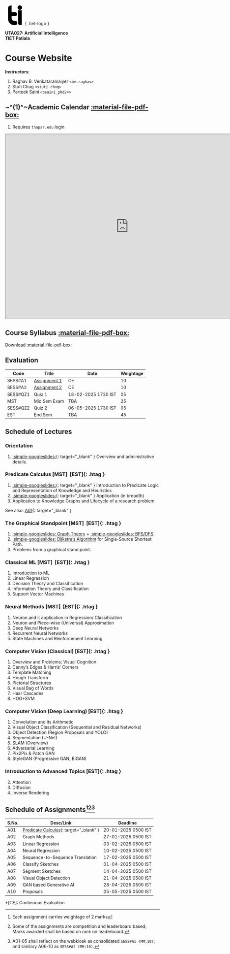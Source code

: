 ![Tiet Logo](assets/tiet-logo.svg){ .tiet-logo }

**UTA027: Artificial Intelligence**  
**TIET Patiala**

# Course Website

**Instructors**:

1. Raghav B. Venkataramaiyer `<bv.raghav>`
2. Stuti Chug `<stuti.chug>`
3. Parteek Saini `<psaini_phd24>`

<div class="annotate" markdown>

<!-- ## Academic Calendar [:material-file-pdf-box:](assets/academic-calendar-ug2plus.pdf) ~^:material-information-outline:^~{ title="Requires thapar.edu login" } ## -->
## ~^(1)^~Academic Calendar [:material-file-pdf-box:](assets/academic-calendar-ug2plus.pdf) ##

</div>

1. Requires `thapar.edu` login

<iframe src="https://calendar.google.com/calendar/embed?height=600&wkst=1&ctz=Asia%2FKolkata&mode=AGENDA&src=Y18wNDFiZjNjZGU2MTc2OGNjYTQzMTFlNDZhNDdiNGExNTZiM2JhMjIzNTZkYTRhMjU3NGNhMDhlNDI5OGNjZTI5QGdyb3VwLmNhbGVuZGFyLmdvb2dsZS5jb20&src=Y181MWMwYmJjZmRiMWVkYTI4ZDIzYzIwNDUxYjA4ZDM1ZjVhMDA0M2UzYzgxOTFlMzZkOTY0YzA5Mzc3MWQyNGZmQGdyb3VwLmNhbGVuZGFyLmdvb2dsZS5jb20&src=Y18wZjhmMWI1OWFiOGI2YzdhN2NmMzg4YTRhZTRjYWE1NmQyYWFlYzBiODJhMjVhNjVlYTRkM2VhMWVjNjZhODU4QGdyb3VwLmNhbGVuZGFyLmdvb2dsZS5jb20&color=%23795548&color=%23D81B60&color=%23C0CA33" style="border:solid 1px #777" width="800" height="600" frameborder="0" scrolling="no"></iframe>

## Course Syllabus [:material-file-pdf-box:](assets/uta027-syllabus-nba.pdf) ##

[Download
:material-file-pdf-box:](assets/uta027-syllabus-nba.pdf)

## Evaluation ##

| Code     | Title                                    | Date                | Weightage |
|----------|------------------------------------------|---------------------|-----------|
| SESS#A1  | [Assignment 1](#schedule-of-assignments) | CE                  | 10        |
| SESS#A2  | [Assignment 2](#schedule-of-assignments) | CE                  | 10        |
| SESS#QZ1 | Quiz 1                                   | 18-02-2025 1730 IST | 05        |
| MST      | Mid Sem Exam                             | TBA                 | 25        |
| SESS#QZ2 | Quiz 2                                   | 06-05-2025 1730 IST | 05        |
| EST      | End Sem                                  | TBA                 | 45        |

## Schedule of Lectures ##

### Orientation ###
1. [:simple-googleslides:][L00]{: target="_blank" }
   Overview and administrative details.

### Predicate Calculus **[MST]  [EST]**{: .htag } ###
1. [:simple-googleslides:][L01]{: target="_blank" }
   Introduction to Predicate Logic and Representation
   of Knowledge and Heuristics
2. [:simple-googleslides:][L02]{: target="_blank" }
   Application (in breadth)
3. Application to Knowledge Graphs and Lifecycle of a
   research problem

See also: [A01][A01]{: target="_blank" }

### The Graphical Standpoint **[MST]  [EST]**{: .htag } ###
1. [:simple-googleslides: Graph Theory][L03] +
   [:simple-googleslides: BFS/DFS][L04].
2. [:simple-googleslides: Dijkstra’s Algorithm][L05]
   for Single-Source Shortest Path.
3. Problems from a graphical stand point.

### Classical ML **[MST]  [EST]**{: .htag } ###
1. Introduction to ML
2. Linear Regression
3. Decision Theory and Classification
4. Information Theory and Classification
5. Support Vector Machines

### Neural Methods **[MST]  [EST]**{: .htag } ###
1. Neuron and it application in Regression/ Classification
2. Neuron and Piece-wise (Universal) Approximation
3. Deep Neural Networks
4. Recurrent Neural Networks
5. State Machines and Reinforcement Learning

### Computer Vision (Classical) **[EST]**{: .htag } ###
1. Overview and Problems; Visual Cognition
2. Canny’s Edges & Harris’ Corners
3. Template Matching
3. Hough Transform
4. Pictorial Structures
5. Visual Bag of Words
6. Haar Cascades
7. HOG+SVM

### Computer Vision (Deep Learning) **[EST]**{: .htag } ###
1. Convolution and its Arithmetic
9. Visual Object Classification (Sequential and
   Residual Networks)
10. Object Detection (Region Proposals and YOLO)
11. Segmentation (U-Net)
12. SLAM (Overview)
12. Adversarial Learning
13. Pix2Pix & Patch GAN
1. StyleGAN (Progressive GAN, BiGAN)

### Introduction to Advanced Topics  **[EST]**{: .htag } ###

2. Attention
3. Diffusion
4. Inverse Rendering

## Schedule of Assignments[^2][^5][^6] ##

| S.No. | Desc/Link                                     | Deadline            |
|-------|-----------------------------------------------|---------------------|
| A01   | [Predicate Calculus][A01]{: target="_blank" } | 20-01-2025 0500 IST |
| A02   | Graph Methods                                 | 27-01-2025 0500 IST |
| A03   | Linear Regression                             | 03-02-2025 0500 IST |
| A04   | Neural Regression                             | 10-02-2025 0500 IST |
| A05   | Sequence-to-Sequence Translation              | 17-02-2025 0500 IST |
| A06   | Classify Sketches                             | 01-04-2025 0500 IST |
| A07   | Segment Sketches                              | 14-04-2025 0500 IST |
| A08   | Visual Object Detection                       | 21-04-2025 0500 IST |
| A09   | GAN based Generative AI                       | 28-04-2025 0500 IST |
| A10   | Proposals                                     | 05-05-2025 0500 IST |

[^2]: Each assignment carries weightage of 2 marks

[^5]: Some of the assignments are competition and
    leaderboard based; Marks awarded shall be based on
    rank on leaderboard.

[^6]: A01-05 shall reflect on the webkiosk as
    consolidated `SESS#A1 (MM:10)`; and similary A06-10
    as `SESS#A2 (MM:10)`.

*[CE]: Continuous Evaluation

[L00]: https://docs.google.com/presentation/d/12eAv6piSBUGpidoTGguA8UnAvAQFPv9pX7HfcBJXFt8/edit?usp=sharing "UTA027 L00"
[L01]: https://docs.google.com/presentation/d/1T1BeU8iz2cfsM0yxdm8oT1Ly06R3n_xD4Rc6m3iAhCQ/edit?usp=sharing "UTA027 L01"
[L02]: https://docs.google.com/presentation/d/1Epx9WmYS15h8wfcPc0Ij_DS-3-M1R-6_ZcJFBdfyZZw/edit?usp=sharing "UTA027 L02"
[A01]: https://tiet-uta027.github.io/a01
[L03]: https://docs.google.com/presentation/d/1I-lOezmSW7KrdlxKjhwePbKwvGyb7_r7hnG0QDt4odY/edit?usp=sharing "UTA027 L03"
[L04]: https://docs.google.com/presentation/d/14PY-Sc50QsFxdUqZk7GlYVwwEXzO38rg9z9KKx5ti0k/edit?usp=sharing "UTA027 L04"
[L05]: https://docs.google.com/presentation/d/1ByOn7TYDUs6tBKCE8WBUXLNdog4XnqtqqxVfyNzkI68/edit?usp=sharing "UTA027 L05"

